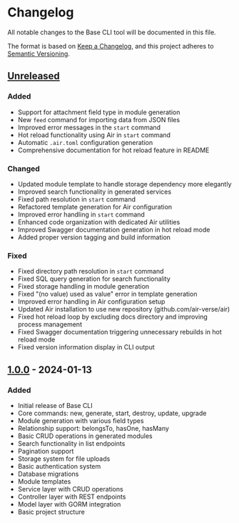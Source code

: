 # Changelog

All notable changes to the Base CLI tool will be documented in this file.

The format is based on [Keep a Changelog](https://keepachangelog.com/en/1.0.0/),
and this project adheres to [Semantic Versioning](https://semver.org/spec/v2.0.0.html).

## [Unreleased]

### Added
- Support for attachment field type in module generation
- New `feed` command for importing data from JSON files
- Improved error messages in the `start` command
- Hot reload functionality using Air in `start` command
- Automatic `.air.toml` configuration generation
- Comprehensive documentation for hot reload feature in README

### Changed
- Updated module template to handle storage dependency more elegantly
- Improved search functionality in generated services
- Fixed path resolution in `start` command
- Refactored template generation for Air configuration
- Improved error handling in `start` command
- Enhanced code organization with dedicated Air utilities
- Improved Swagger documentation generation in hot reload mode
- Added proper version tagging and build information

### Fixed
- Fixed directory path resolution in `start` command
- Fixed SQL query generation for search functionality
- Fixed storage handling in module generation
- Fixed "(no value) used as value" error in template generation
- Improved error handling in Air configuration setup
- Updated Air installation to use new repository (github.com/air-verse/air)
- Fixed hot reload loop by excluding docs directory and improving process management
- Fixed Swagger documentation triggering unnecessary rebuilds in hot reload mode
- Fixed version information display in CLI output

## [1.0.0] - 2024-01-13

### Added
- Initial release of Base CLI
- Core commands: new, generate, start, destroy, update, upgrade
- Module generation with various field types
- Relationship support: belongsTo, hasOne, hasMany
- Basic CRUD operations in generated modules
- Search functionality in list endpoints
- Pagination support
- Storage system for file uploads
- Basic authentication system
- Database migrations
- Module templates
- Service layer with CRUD operations
- Controller layer with REST endpoints
- Model layer with GORM integration
- Basic project structure

[Unreleased]: https://github.com/base-go/cmd/compare/v1.0.0...HEAD
[1.0.0]: https://github.com/base-go/cmd/releases/tag/v1.0.0
